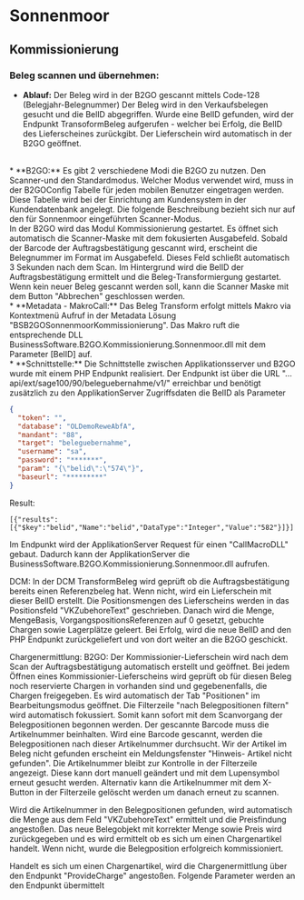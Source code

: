 # Sonnenmoor

## Kommissionierung

### Beleg scannen und übernehmen:  
* **Ablauf:**
Der Beleg wird in der B2GO gescannt mittels Code-128 (Belegjahr-Belegnummer)
Der Beleg wird in den Verkaufsbelegen gesucht und die BelID abgegriffen.
Wurde eine BelID gefunden, wird der Endpunkt TransoformBeleg aufgerufen - welcher bei Erfolg, die BelID des Lieferscheines zurückgibt. 
Der Lieferschein wird automatisch in der B2GO geöffnet.
<br>
* **B2GO:**
Es gibt 2 verschiedene Modi die B2GO zu nutzen. Den Scanner-und den Standardmodus.
Welcher Modus verwendet wird, muss in der B2GOConfig Tabelle für jeden mobilen Benutzer eingetragen werden. 
Diese Tabelle wird bei der Einrichtung am Kundensystem in der Kundendatenbank angelegt.
Die folgende Beschreibung bezieht sich nur auf den für Sonnenmoor eingeführten Scanner-Modus.  <br>
In der B2GO wird das Modul Kommissionierung gestartet.
Es öffnet sich automatisch die Scanner-Maske mit dem fokusierten Ausgabefeld. Sobald der Barcode der Auftragsbestätigung gescannt wird, erscheint die Belegnummer im Format <Belegjahr-Belegnummer> im Ausgabefeld.
Dieses Feld schließt automatisch 3 Sekunden nach dem Scan. Im Hintergrund wird die BelID der Auftragsbestätigung ermittelt und die Beleg-Transformiergung gestartet.
Wenn kein neuer Beleg gescannt werden soll, kann die Scanner Maske mit dem Button "Abbrechen" geschlossen werden.
<br>
* **Metadata - MakroCall:**
Das Beleg Transform erfolgt mittels Makro via Kontextmenü Aufruf in der Metadata Lösung "BSB2GOSonnenmoorKommissionierung".
Das Makro ruft die entsprechende DLL BusinessSoftware.B2GO.Kommissionierung.Sonnenmoor.dll mit dem Parameter [BelID] auf.
<br>
* **Schnittstelle:**
Die Schnittstelle zwischen Applikationsserver und B2GO wurde mit einem PHP Endpunkt realisiert.
Der Endpunkt ist über die URL  "... api/ext/sage100/90/beleguebernahme/v1/" erreichbar und benötigt zusätzlich zu den ApplikationServer Zugriffsdaten die BelID als Parameter

``` json
{
  "token": "",
  "database": "OLDemoReweAbfA",
  "mandant": "88",
  "target": "beleguebernahme",
  "username": "sa",
  "password": "*******",
  "param": "{\"belid\":\"574\"}",
  "baseurl": "*********"
}
```

Result:
```
[{"results":[{"$key":"belid","Name":"belid","DataType":"Integer","Value":"582"}]}]
```

Im Endpunkt wird der ApplikationServer Request für einen "CallMacroDLL" gebaut.
Dadurch kann der ApplikationServer die BusinessSoftware.B2GO.Kommissionierung.Sonnenmoor.dll aufrufen.

DCM:
In der DCM TransformBeleg wird geprüft ob die Auftragsbestätigung bereits einen Referenzbeleg hat.
Wenn nicht, wird ein Lieferschein mit dieser BelID erstellt.
Die Positionsmengen des Lieferscheins werden in das Positionsfeld "VKZubehoreText" geschrieben.
Danach wird die Menge, MengeBasis, VorgangspositionsReferenzen auf 0 gesetzt,
gebuchte Chargen sowie Lagerplätze geleert.
Bei Erfolg, wird die neue BelID and den PHP Endpunkt zurückgeliefert und von dort weiter an die B2GO geschickt.

Chargenermittlung:
B2GO:
Der Kommissionier-Lieferschein wird nach dem Scan der Auftragsbestätigung automatisch erstellt und geöffnet.
Bei jedem Öffnen eines Kommissionier-Lieferscheins wird geprüft ob für diesen Beleg noch reservierte Chargen in vorhanden sind und gegebenenfalls, die Chargen freigegeben.
Es wird automatisch der Tab "Positionen" im Bearbeitungsmodus geöffnet.
Die Filterzeile "nach Belegpositionen filtern" wird automatisch fokussiert.
Somit kann sofort mit dem Scanvorgang der Belegpositionen begonnen werden.
Der gescannte Barcode muss die Artikelnummer beinhalten.
Wird eine Barcode gescannt, werden die Belegpositionen nach dieser Artikelnummer durchsucht.
Wir der Artikel im Beleg nicht gefunden erscheint ein Meldungsfenster "Hinweis- Artikel nicht gefunden". 
Die Artikelnummer bleibt zur Kontrolle in der Filterzeile angezeigt.
Diese kann dort manuell geändert und mit dem Lupensymbol erneut gesucht werden.
Alternativ kann die Artikelnummer mit dem X-Button in der Filterzeile gelöscht werden um danach erneut zu scannen.

Wird die Artikelnummer in den Belegpositionen gefunden, wird automatisch die Menge aus dem Feld "VKZubehoreText" ermittelt und die Preisfindung angestoßen.
Das neue Belegobjekt mit korrekter Menge sowie Preis wird zurückgegeben und es wird ermittelt ob es sich um einen Chargenartikel handelt.
Wenn nicht, wurde die Belegposition erfolgreich kommissioniert.

Handelt es sich um einen Chargenartikel, wird die Chargenermittlung über den Endpunkt "ProvideCharge" angestoßen.
Folgende Parameter werden an den Endpunkt übermittelt


 
